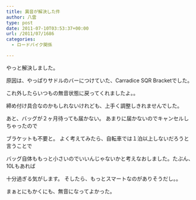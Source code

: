 ```yaml
---
title: 異音が解決した件
author: 八雲
type: post
date: 2011-07-10T03:53:37+00:00
url: /2011/07/1686
categories:
  - ロードバイク関係

---
```

やっと解決しました。
  
原因は、やっぱりサドルのバーにつけていた、Carradice SQR Bracketでした。
  
これ外したらいつもの無音状態に戻ってくれましたよ。。
  
締め付け具合なのかもしれないけれども、上手く調整しきれませんでした。

あと、バッグが２ヶ月待っても届かない。 あまりに届かないのでキャンセルしちゃったので
  
ブラケットも不要と。 よく考えてみたら、自転車では１泊以上しないだろうと言うことで
  
バッグ自体ももっと小さいのでいいんじゃないかと考えなおしました。たぶん、10Lもあれば
  
十分過ぎる気がします。 そしたら、もっとスマートなのがありそうだし。。

まぁとにもかくにも、無音になってよかった。